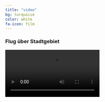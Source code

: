 ```yaml
---
title: "video"
bg: turquoise
color: white
fa-icon: film
---
```


### Flug über Stadtgebiet
<!--
<div class="icontain">
  <iframe src="//www.youtube.com/embed/SR3w1nm1MKM" allowfullscreen></iframe>
</div>
-->

<div class="center">
<video class="icontain" data-autoplay="" loop="" controls="" >
<!-- <video class="stretch" data-autoplay="" loop="" controls="" style="height: 545px; width: 872px;" width="640" height="400"> -->
        <source type="video/mp4" src="https://mgje.github.io/presentations/udayxiii/media/movies/neueGebaeude.m4v">
        <source type="video/webm" src="https://mgje.github.io/presentations/udayxiii/media/movies/neueGebauede.webm">
        Your browser does not support the <code>video</code> element.
</video>
</div>
